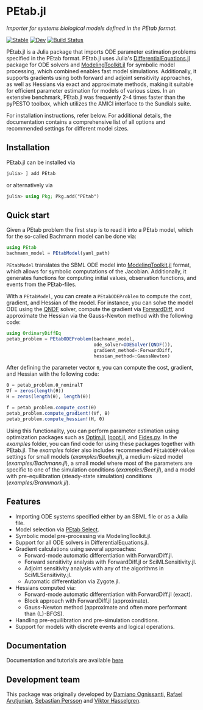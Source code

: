 # PEtab.jl
*Importer for systems biological models defined in the PEtab format.*

[![Stable](https://img.shields.io/badge/docs-stable-blue.svg)](https://sebapersson.github.io/PEtab.jl/stable/)
[![Dev](https://img.shields.io/badge/docs-dev-blue.svg)](https://sebapersson.github.io/PEtab.jl/dev/)
[![Build Status](https://github.com/sebapersson/PEtab.jl/actions/workflows/CI.yml/badge.svg?branch=main)](https://github.com/sebapersson/PEtab.jl/actions/workflows/CI.yml?query=branch%3Amain)

PEtab.jl is a Julia package that imports ODE parameter estimation problems specified in the PEtab format. PEtab.jl uses Julia's [DifferentialEquations.jl](https://github.com/SciML/DifferentialEquations.jl) package for ODE solvers and [ModelingToolkit.jl](https://github.com/SciML/ModelingToolkit.jl) for symbolic model processing, which combined enables fast model simulations. Additionally, it supports gradients using both forward and adjoint sensitivity approaches, as well as Hessians via exact and approximate methods, making it suitable for efficient parameter estimation for models of various sizes. In an extensive benchmark, PEtab.jl was frequently 2-4 times faster than the pyPESTO toolbox, which utilizes the AMICI interface to the Sundials suite.

For installation instructions, refer below. For additional details, the documentation contains a comprehensive list of all options and recommended settings for different model sizes.

## Installation

PEtab.jl can be installed via

```julia
julia> ] add PEtab
```

or alternatively via

```julia
julia> using Pkg; Pkg.add("PEtab")
```

## Quick start

Given a PEtab problem the first step is to read it into a PEtab model, which for the so-called Bachmann model can be done via:

```julia
using PEtab
bachmann_model = PEtabModel(yaml_path)
```

`PEtabModel` translates the SBML ODE model into [ModelingToolkit.jl](https://github.com/SciML/ModelingToolkit.jl) format, which allows for symbolic computations of the Jacobian. Additionally, it generates functions for computing initial values, observation functions, and events from the PEtab-files.

With a `PEtabModel`, you can create a `PEtabODEProblem` to compute the cost, gradient, and Hessian of the model. For instance, you can solve the model ODE using the [QNDF](https://docs.sciml.ai/DiffEqDocs/stable/solvers/ode_solve/) solver, compute the gradient via [ForwardDiff](https://github.com/JuliaDiff/ForwardDiff.jl), and approximate the Hessian via the Gauss-Newton method with the following code:

```julia
using OrdinaryDiffEq
petab_problem = PEtabODEProblem(bachmann_model, 
                                ode_solver=ODESolver(QNDF()), 
                                gradient_method=:ForwardDiff, 
                                hessian_method=:GaussNewton)
```

After defining the parameter vector `θ`, you can compute the cost, gradient, and Hessian with the following code:

```julia
θ = petab_problem.θ_nominalT
∇f = zeros(length(θ))
H = zeros(length(θ), length(θ))

f = petab_problem.compute_cost(θ)
petab_problem.compute_gradient!(∇f, θ)
petab_problem.compute_hessian!(H, θ)
```

Using this functionality, you can perform parameter estimation using optimization packages such as [Optim.jl](https://github.com/JuliaNLSolvers/Optim.jl), [Ipopt.jl](https://github.com/jump-dev/Ipopt.jl), and [Fides.py](https://github.com/fides-dev/fides). In the *examples* folder, you can find code for using these packages together with PEtab.jl. The *examples* folder also includes recommended `PEtabODEProblem` settings for small models (*examples/Boehm.jl*), a medium-sized model (*examples/Bachmann.jl*), a small model where most of the parameters are specific to one of the simulation conditions (*examples/Beer.jl*), and a model with pre-equilibration (steady-state simulation) conditions (*examples/Brannmark.jl*).

## Features

* Importing ODE systems specified either by an SBML file or as a Julia file.
* Model selection via [PEtab Select](https://github.com/PEtab-dev/petab_select).
* Symbolic model pre-processing via ModelingToolkit.jl.
* Support for all ODE solvers in DifferentialEquations.jl.
* Gradient calculations using several approaches:
    * Forward-mode automatic differentiation with ForwardDiff.jl.
    * Forward sensitivity analysis with ForwardDiff.jl or SciMLSensitivity.jl.
    * Adjoint sensitivity analysis with any of the algorithms in SciMLSensitivity.jl.
    * Automatic differentiation via Zygote.jl.
* Hessians computed via:
    * Forward-mode automatic differentiation with ForwardDiff.jl (exact).
    * Block approach with ForwardDiff.jl (approximate).
    * Gauss-Newton method (approximate and often more performant than (L)-BFGS).
* Handling pre-equilibration and pre-simulation conditions.
* Support for models with discrete events and logical operations.

## Documentation

Documentation and tutorials are available [here](https://sebapersson.github.io/PEtab.jl)

## Development team

This package was originally developed by [Damiano Ognissanti](https://github.com/damianoognissanti), [Rafael Arutjunjan](https://github.com/RafaelArutjunjan), [Sebastian Persson](https://github.com/sebapersson) and [Viktor Hasselgren](https://github.com/CleonII).
